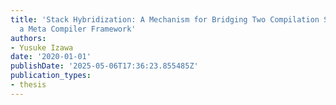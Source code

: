 ```yaml
---
title: 'Stack Hybridization: A Mechanism for Bridging Two Compilation Strategies in
  a Meta Compiler Framework'
authors:
- Yusuke Izawa
date: '2020-01-01'
publishDate: '2025-05-06T17:36:23.855485Z'
publication_types:
- thesis
---
```


